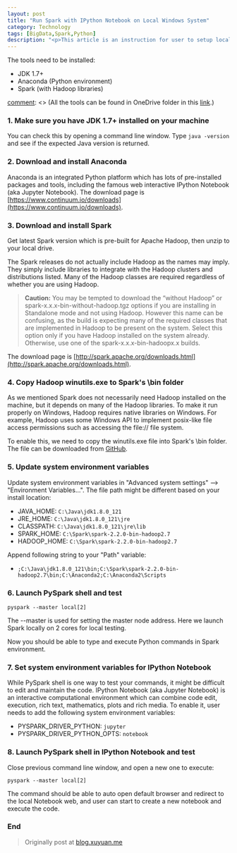 ```yaml
---
layout: post
title: "Run Spark with IPython Notebook on Local Windows System"
category: Technology
tags: [BigData,Spark,Python]
description: "<p>This article is an instruction for user to setup local Spark learning and debug environment.</p>"
---
```


The tools need to be installed:

- JDK 1.7+
- Anaconda (Python environment)
- Spark (with Hadoop libraries)

[comment]: <> (All the tools can be found in OneDrive folder in this [link](https://merkleinc-my.sharepoint.com/personal/yuxu_merkleinc_com/_layouts/15/guestaccess.aspx?guestaccesstoken=om31nVRkO1ydH70mox0EoI04Z5i%2bfYIdi1aG24hBs08%3d&folderid=2_035e595fab95045d9a45141ff53283110&rev=1).)

### 1. Make sure you have JDK 1.7+ installed on your machine

You can check this by opening a command line window. Type `java -version` and see if the expected Java version is returned.

[comment]: <> (If JDK is not installed and you do not have administrator privilege, you may download it from above OneDrive folder and unzip it to your local drive.)

### 2. Download and install Anaconda

Anaconda is an integrated Python platform which has lots of pre-installed packages and tools, including the famous web interactive IPython Notebook (aka Jupyter Notebook).
The download page is [https://www.continuum.io/downloads](https://www.continuum.io/downloads).

### 3. Download and install Spark

Get latest Spark version which is pre-built for Apache Hadoop, then unzip to your local drive.

The Spark releases do not actually include Hadoop as the names may imply. They simply include libraries to integrate with the Hadoop clusters and distributions listed. Many of the Hadoop classes are required regardless of whether you are using Hadoop.

> **Caution:** You may be tempted to download the “without Hadoop” or spark-x.x.x-bin-without-hadoop.tgz options if you are installing in Standalone mode and not using Hadoop. However this name can be confusing, as the build is expecting many of the required classes that are implemented in Hadoop to be present on the system. Select this option only if you have Hadoop installed on the system already. Otherwise, use one of the spark-x.x.x-bin-hadoopx.x builds.

The download page is [http://spark.apache.org/downloads.html](http://spark.apache.org/downloads.html).

### 4. Copy Hadoop winutils.exe to Spark's \bin folder

As we mentioned Spark does not necessarily need Hadoop installed on the machine, but it depends on many of the Hadoop libraries. To make it run properly on Windows, Hadoop requires native libraries on Windows. For example, Hadoop uses some Windows API to implement posix-like file access permissions such as accessing the file:// file system.

To enable this, we need to copy the winutils.exe file into Spark's \bin folder. The file can be downloaded from [GitHub](https://github.com/steveloughran/winutils/raw/master/hadoop-2.7.1/bin/winutils.exe).

### 5. Update system environment variables

Update system environment variables in "Advanced system settings" --> "Environment Variables...". The file path might be different based on your install location:

- JAVA_HOME: `C:\Java\jdk1.8.0_121`
- JRE_HOME: `C:\Java\jdk1.8.0_121\jre`
- CLASSPATH: `C:\Java\jdk1.8.0_121\jre\lib`
- SPARK_HOME: `C:\Spark\spark-2.2.0-bin-hadoop2.7`
- HADOOP_HOME: `C:\Spark\spark-2.2.0-bin-hadoop2.7`

Append following string to your "Path" variable:

- `;C:\Java\jdk1.8.0_121\bin;C:\Spark\spark-2.2.0-bin-hadoop2.7\bin;C:\Anaconda2;C:\Anaconda2\Scripts`

### 6. Launch PySpark shell and test

`pyspark --master local[2]`

The --master is used for setting the master node address. Here we launch Spark locally on 2 cores for local testing.

Now you should be able to type and execute Python commands in Spark environment.

### 7. Set system environment variables for IPython Notebook

While PySpark shell is one way to test your commands, it might be difficult to edit and maintain the code. IPython Notebook (aka Jupyter Notebook) is an interactive computational environment which can combine code edit, execution, rich text, mathematics, plots and rich media.
To enable it, user needs to add the following system environment variables:

- PYSPARK_DRIVER_PYTHON: `jupyter`
- PYSPARK_DRIVER_PYTHON_OPTS: `notebook`

### 8. Launch PySpark shell in IPython Notebook and test

Close previous command line window, and open a new one to execute:

`pyspark --master local[2]`

The command should be able to auto open default browser and redirect to the local Notebook web, and user can start to create a new notebook and execute the code.

### End

>Originally post at [blog.xuyuan.me](http://blog.xuyuan.me/2017/08/09/spark-ipython.html)
